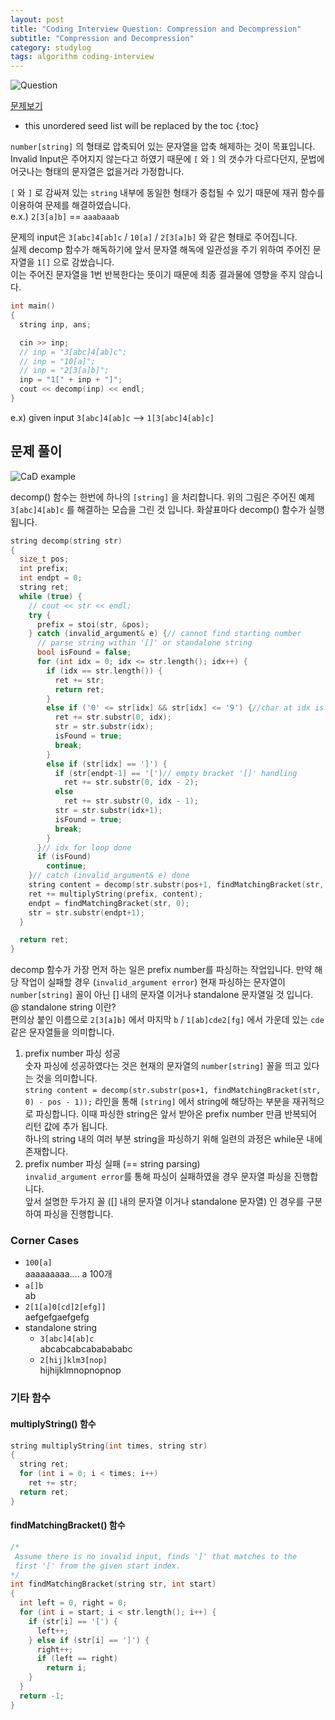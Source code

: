 ```yaml
---
layout: post
title: "Coding Interview Question: Compression and Decompression"
subtitle: "Compression and Decompression"
category: studylog
tags: algorithm coding-interview
---
```


![Question]

[문제보기]

<!--more-->

* this unordered seed list will be replaced by the toc
{:toc}

`number[string]` 의 형태로 압축되어 있는 문자열을 압축 해제하는 것이 목표입니다.<br>
Invalid Input은 주어지지 않는다고 하였기 때문에 `[` 와 `]` 의 갯수가 다르다던지, 문법에 어긋나는 형태의 문자열은 없을거라 가정합니다.

`[` 와 `]` 로 감싸져 있는 `string` 내부에 동일한 형태가 중첩될 수 있기 때문에 재귀 함수를 이용하여 문제를 해결하였습니다.<br>
e.x.) `2[3[a]b]` == `aaabaaab`

문제의 input은 `3[abc]4[ab]c` / `10[a]` / `2[3[a]b]` 와 같은 형태로 주어집니다.<br>
실제 decomp 함수가 해독하기에 앞서 문자열 해독에 일관성을 주기 위하여 주어진 문자열을 `1[]` 으로 감쌌습니다.<br>이는 주어진 문자열을 1번 반복한다는 뜻이기 때문에 최종 결과물에 영향을 주지 않습니다.

```c++
int main()
{
  string inp, ans;

  cin >> inp;
  // inp = "3[abc]4[ab]c";
  // inp = "10[a]";
  // inp = "2[3[a]b]";
  inp = "1[" + inp + "]";
  cout << decomp(inp) << endl;
}
```

e.x) given input `3[abc]4[ab]c` --> `1[3[abc]4[ab]c]`

## 문제 풀이

![CaD example]

decomp() 함수는 한번에 하나의 `[string]` 을 처리합니다. 위의 그림은 주어진 예제 `3[abc]4[ab]c` 를 해결하는 모습을 그린 것 입니다. 화살표마다 decomp() 함수가 실행됩니다.

```c++
string decomp(string str)
{
  size_t pos;
  int prefix;
  int endpt = 0;
  string ret;
  while (true) {
    // cout << str << endl;
    try {
      prefix = stoi(str, &pos);
    } catch (invalid_argument& e) {// cannot find starting number
      // parse string within '[]' or standalone string
      bool isFound = false;
      for (int idx = 0; idx <= str.length(); idx++) {
        if (idx == str.length()) {
          ret += str;
          return ret;
        }
        else if ('0' <= str[idx] && str[idx] <= '9') {//char at idx is number
          ret += str.substr(0, idx);
          str = str.substr(idx);
          isFound = true;
          break;
        }
        else if (str[idx] == ']') {
          if (str[endpt-1] == '[')// empty bracket '[]' handling
            ret += str.substr(0, idx - 2);
          else
            ret += str.substr(0, idx - 1);
          str = str.substr(idx+1);
          isFound = true;
          break;
        }
      }// idx for loop done
      if (isFound)
        continue;
    }// catch (invalid_argument& e) done
    string content = decomp(str.substr(pos+1, findMatchingBracket(str, 0) - pos - 1));
    ret += multiplyString(prefix, content);
    endpt = findMatchingBracket(str, 0);
    str = str.substr(endpt+1);
  }

  return ret;
}
```

decomp 함수가 가장 먼저 하는 일은 prefix number를 파싱하는 작업입니다. 만약 해당 작업이 실패할 경우 (`invalid_argument error`) 현재 파싱하는 문자열이 `number[string]` 꼴이 아닌 [] 내의 문자열 이거나 standalone 문자열일 것 입니다.<br>@ standalone string 이란?<br>편의상 붙인 이름으로 `2[3[a]b]` 에서 마지막 `b` / `1[ab]cde2[fg]` 에서 가운데 있는 `cde`  같은 문자열들을 의미합니다.

1. prefix number 파싱 성공<br>숫자 파싱에 성공하였다는 것은 현재의 문자열의 `number[string]` 꼴을 띄고 있다는 것을 의미합니다.<br>`string content = decomp(str.substr(pos+1, findMatchingBracket(str, 0) - pos - 1));` 라인을 통해 `[string]` 에서 string에 해당하는 부분을 재귀적으로 파싱합니다. 이때 파싱한 string은 앞서 받아온 prefix number 만큼 반복되어 리턴 값에 추가 됩니다.<br>하나의 string 내의 여러 부분 string을 파싱하기 위해 일련의 과정은 while문 내에 존재합니다.
2. prefix number 파싱 실패 (== string parsing)<br>`invalid_argument error`를 통해 파싱이 실패하였을 경우 문자열 파싱을 진행합니다.<br>앞서 설명한 두가지 꼴 ([] 내의 문자열 이거나 standalone 문자열) 인 경우를 구분하여 파싱을 진행합니다.

### Corner Cases

* `100[a]`<br>aaaaaaaaa.... a 100개
* `a[]b`<br>ab
* `2[1[a]0[cd]2[efg]]`<br>aefgefgaefgefg
* standalone string
  * `3[abc]4[ab]c`<br>abcabcabcababababc
  * `2[hij]klm3[nop]`<br>hijhijklmnopnopnop

### 기타 함수

#### multiplyString() 함수

```c++
string multiplyString(int times, string str)
{
  string ret;
  for (int i = 0; i < times; i++)
    ret += str;
  return ret;
}
```

#### findMatchingBracket() 함수

```c++
/*
 Assume there is no invalid input, finds ']' that matches to the
 first '[' from the given start index.
*/
int findMatchingBracket(string str, int start)
{
  int left = 0, right = 0;
  for (int i = start; i < str.length(); i++) {
    if (str[i] == '[') {
      left++;
    } else if (str[i] == ']') {
      right++;
      if (left == right)
        return i;
    }
  }
  return -1;
}
```

<!-- Links -->
[문제보기]: https://techdevguide.withgoogle.com/resources/former-interview-question-compression-and-decompression "Former interview question: compression and decompression"
[Question]: /assets/img/2019-03-04/question.png
[CaD example]: /assets/img/2019-03-04/CaDexample.jpeg
